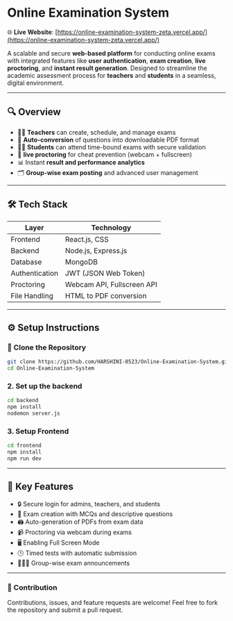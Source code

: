 # Online Examination System

🌐 **Live Website**: [https://online-examination-system-zeta.vercel.app/](https://online-examination-system-zeta.vercel.app/)


A scalable and secure **web-based platform** for conducting online exams with integrated features like **user authentication**, **exam creation**, **live proctoring**, and **instant result generation**. Designed to streamline the academic assessment process for **teachers** and **students** in a seamless, digital environment.

---

## 🔍 Overview

- 👩‍🏫 **Teachers** can create, schedule, and manage exams  
- 📄 **Auto-conversion** of questions into downloadable PDF format  
- 👨‍🎓 **Students** can attend time-bound exams with secure validation  
- 🧠 **live proctoring** for cheat prevention (webcam + fullscreen)  
- 📊 Instant **result and performance analytics**  
- 🗂 **Group-wise exam posting** and advanced user management  

---

## 🛠 Tech Stack

| Layer         | Technology                    |
|---------------|-------------------------------|
| Frontend      | React.js, CSS                 |
| Backend       | Node.js, Express.js           |
| Database      | MongoDB                       |
| Authentication| JWT (JSON Web Token)          |
| Proctoring    | Webcam API, Fullscreen API    |
| File Handling | HTML to PDF conversion        |

---

## ⚙️ Setup Instructions

### 🔧 Clone the Repository
```bash
git clone https://github.com/HARSHINI-0523/Online-Examination-System.git
cd Online-Examination-System
```

### 2. Set up the backend
```bash
cd backend
npm install
nodemon server.js
```

### 3. Setup Frontend
```bash
cd frontend
npm install
npm run dev
```

---

## 🔐 Key Features
- 🔒 Secure login for admins, teachers, and students
- 📝 Exam creation with MCQs and descriptive questions
- 🖨 Auto-generation of PDFs from exam data
- 📹 Proctoring via webcam during exams
- 🖥️ Enabling Full Screen Mode
- 🕒 Timed tests with automatic submission
- 🧑‍🤝‍🧑 Group-wise exam announcements

---

### 🤝 Contribution
Contributions, issues, and feature requests are welcome!
Feel free to fork the repository and submit a pull request.
